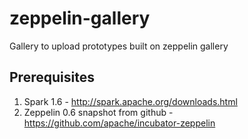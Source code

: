 # zeppelin-gallery
Gallery to upload prototypes built on zeppelin gallery

## Prerequisites 
1. Spark 1.6 - http://spark.apache.org/downloads.html
2. Zeppelin 0.6 snapshot from github - https://github.com/apache/incubator-zeppelin 

 


